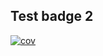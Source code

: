 ## Test badge 2

[![cov](https://CryptoGearSolid.github.io/badge-test/badges/coverage.svg)](https://github.com/CryptoGearSolid/badge-test/actions)

